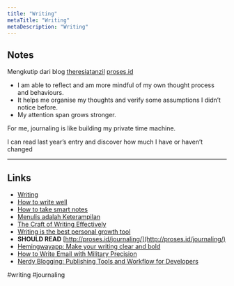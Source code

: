```yaml
---
title: "Writing"
metaTitle: "Writing"
metaDescription: "Writing"
---
```


## Notes

Mengkutip dari blog [theresiatanzil](https://twitter.com/theresiatanzil) [proses.id](http://proses.id/journaling/)

- I am able to reflect and am more mindful of my own thought process and behaviours.
- It helps me organise my thoughts and verify some assumptions I didn’t notice before.
- My attention span grows stronger.

For me, journaling is like building my private time machine.

I can read last year’s entry and discover how much I have or haven’t changed

---

## Links

- [Writing](https://wiki.nikitavoloboev.xyz/writing)
- [How to write well](http://proses.id/how-to-write-well/)
- [How to take smart notes](https://www.lesswrong.com/posts/T382CLwAjsy3fmecf/how-to-take-smart-notes-ahrens-2017)
- [Menulis adalah Keterampilan](https://faultable.dev/menulis-adalah-keterampilan/)
- [The Craft of Writing Effectively ](https://twitter.com/theresiatanzil/status/1254412533005463553)
- [Writing is the best personal growth tool](https://nesslabs.com/mindframing-writing-personal-growth)
- **SHOULD READ** [http://proses.id/journaling/](http://proses.id/journaling/)
- [Hemingwayapp: Make your writing clear and bold](http://www.hemingwayapp.com/)
- [How to Write Email with Military Precision](https://hbr.org/2016/11/how-to-write-email-with-military-precision)
- [Nerdy Blogging: Publishing Tools and Workflow for Developers](https://medium.com/@theresiatanzil/nerdy-blogging-publishing-tools-and-workflow-for-developers-89b8e3f9dde7)

#writing #journaling
